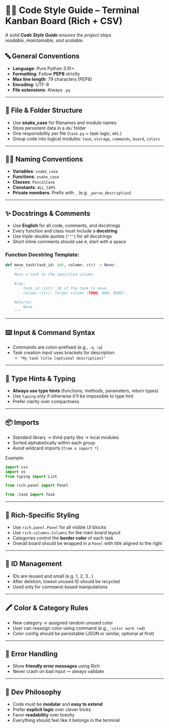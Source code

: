 # 🧑‍🎨 Code Style Guide – Terminal Kanban Board (Rich + CSV)

*A solid __Code Style Guide__ ensures the project stays  
readable, maintainable, and scalable.*

## 🔤 General Conventions

- **Language**: Pure Python 3.10+
- **Formatting**: Follow **PEP8** strictly
- **Max line length**: 79 characters (PEP8)
- **Encoding**: UTF-8
- **File extensions**: Always `.py`

---

## 🧱 File & Folder Structure

- Use **snake_case** for filenames and module names
- Store persistent data in a `db/` folder
- One responsibility per file (`task.py` = task logic, etc.)
- Group code into logical modules: `task`, `storage`, `commands`, `board`, `colors`

---

## 🧑‍💻 Naming Conventions

- **Variables**: `snake_case`
- **Functions**: `snake_case`
- **Classes**: `PascalCase`
- **Constants**: `ALL_CAPS`
- **Private members**: Prefix with `_` (e.g. `_parse_description`)

---

## ✨ Docstrings & Comments

- Use **English** for all code, comments, and docstrings
- Every function and class must include a **docstring**
- Use triple-double quotes (`"""`) for all docstrings
- Short inline comments should use `#`, start with a space

### Function Docstring Template:

```python
def move_task(task_id: int, column: str) -> None:
    """
    Move a task to the specified column.

    Args:
        task_id (int): ID of the task to move.
        column (str): Target column (TODO, NOW, DONE).

    Returns:
        None
    """
```

---

## ⌨️ Input & Command Syntax

- Commands are colon-prefixed (e.g., `:a`, `:w`)
- Task creation input uses brackets for description:
  - `"My task title [optional description]"`

---

## 🧪 Type Hints & Typing

- **Always use type hints** (functions, methods, parameters, return types)
- Use `typing` only if otherwise it'll be impossible to type hint
- Prefer clarity over compactness

---

## 📦 Imports

- Standard library → third-party libs → local modules
- Sorted alphabetically within each group
- Avoid wildcard imports (`from x import *`)

Example:
```python
import csv
import os
from typing import List

from rich.panel import Panel

from .task import Task
```

---

## 🎨 Rich-Specific Styling

- Use `rich.panel.Panel` for all visible UI blocks
- Use `rich.columns.Columns` for the main board layout
- Categories control the **border color** of each task
- Overall board should be wrapped in a `Panel` with title aligned to the right

---

## 🔁 ID Management

- IDs are reused and small (e.g. 1, 2, 3...)
- After deletion, lowest unused ID should be recycled
- Used only for command-based manipulations

---

## 🖍 Color & Category Rules

- New category → assigned random unused color
- User can reassign color using command (e.g., `:color work red`)
- Color config should be persistable (JSON or similar, optional at first)

---

## 🛑 Error Handling

- Show **friendly error messages** using Rich
- Never crash on bad input — always validate

---

## 🚀 Dev Philosophy

- Code must be **modular** and **easy to extend**
- Prefer **explicit logic** over clever tricks
- Favor **readability** over brevity
- Everything should feel like it belongs in the terminal

